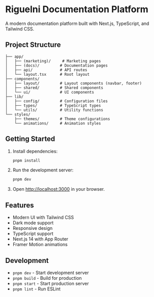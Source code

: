 # Riguelni Documentation Platform

A modern documentation platform built with Next.js, TypeScript, and Tailwind CSS.

## Project Structure

```
├── app/
│   ├── (marketing)/     # Marketing pages
│   ├── (docs)/         # Documentation pages
│   ├── api/            # API routes
│   └── layout.tsx      # Root layout
├── components/
│   ├── layout/         # Layout components (navbar, footer)
│   ├── shared/         # Shared components
│   └── ui/             # UI components
├── lib/
│   ├── config/         # Configuration files
│   ├── types/          # TypeScript types
│   └── utils/          # Utility functions
└── styles/
    ├── themes/         # Theme configurations
    └── animations/     # Animation styles
```

## Getting Started

1. Install dependencies:
   ```bash
   pnpm install
   ```

2. Run the development server:
   ```bash
   pnpm dev
   ```

3. Open [http://localhost:3000](http://localhost:3000) in your browser.

## Features

- Modern UI with Tailwind CSS
- Dark mode support
- Responsive design
- TypeScript support
- Next.js 14 with App Router
- Framer Motion animations

## Development

- `pnpm dev` - Start development server
- `pnpm build` - Build for production
- `pnpm start` - Start production server
- `pnpm lint` - Run ESLint 